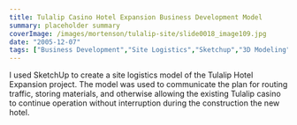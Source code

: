 ```yaml
---
title: Tulalip Casino Hotel Expansion Business Development Model
summary: placeholder summary
coverImage: /images/mortenson/tulalip-site/slide0018_image109.jpg
date: "2005-12-07"
tags: ["Business Development","Site Logistics","Sketchup","3D Modeling"]
---
```


I used SketchUp to create a site logistics model of the Tulalip Hotel Expansion project. The model was used to communicate the plan for routing traffic, storing materials, and otherwise allowing the existing Tulalip casino to continue operation without interruption during the construction the new hotel.
